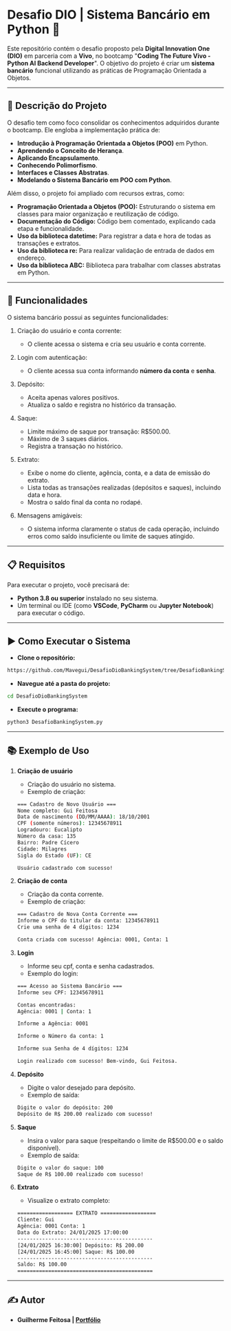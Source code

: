 # **Desafio DIO | Sistema Bancário em Python 🏦**

Este repositório contém o desafio proposto pela **Digital Innovation One (DIO)** em parceria com a **Vivo**, no bootcamp "**Coding The Future Vivo - Python AI Backend Developer**".
O objetivo do projeto é criar um **sistema bancário** funcional utilizando as práticas de Programação Orientada a Objetos.

---

## **📝 Descrição do Projeto**

O desafio tem como foco consolidar os conhecimentos adquiridos durante o bootcamp. Ele engloba a implementação prática de:

- **Introdução à Programação Orientada a Objetos (POO)** em Python.
- **Aprendendo o Conceito de Herança**.
- **Aplicando Encapsulamento**.
- **Conhecendo Polimorfismo**.
- **Interfaces e  Classes Abstratas**.
- **Modelando o Sistema Bancário em POO com Python**.

Além disso, o projeto foi ampliado com recursos extras, como:

- **Programação Orientada a Objetos (POO):** Estruturando o sistema em classes para maior organização e reutilização de código.
- **Documentação do Código:** Código bem comentado, explicando cada etapa e funcionalidade.
- **Uso da biblioteca datetime:** Para registrar a data e hora de todas as transações e extratos.
- **Uso da biblioteca re:** Para realizar validação de entrada de dados em endereço.
- **Uso da biblioteca ABC:** Biblioteca para trabalhar com classes abstratas em Python.

---

## **🚀 Funcionalidades**

O sistema bancário possui as seguintes funcionalidades:

1. Criação do usuário e conta corrente:
    - O cliente acessa o sistema e cria seu usuário e conta corrente.

2. Login com autenticação:
    - O cliente acessa sua conta informando **número da conta** e **senha**.

3. Depósito:
    - Aceita apenas valores positivos.
    - Atualiza o saldo e registra no histórico da transação.

4. Saque:
    - Limite máximo de saque por transação: R$500.00.
    - Máximo de 3 saques diários.
    - Registra a transação no histórico.

5. Extrato:
    - Exibe o nome do cliente, agência, conta, e a data de emissão do extrato.
    - Lista todas as transações realizadas (depósitos e saques), incluindo data e hora.
    - Mostra o saldo final da conta no rodapé.

6. Mensagens amigáveis:
    - O sistema informa claramente o status de cada operação, incluindo erros como saldo insuficiente ou limite de saques atingido.

---

## 📋 Requisitos

Para executar o projeto, você precisará de:

- **Python 3.8 ou superior** instalado no seu sistema.
- Um terminal ou IDE (como **VSCode**, **PyCharm** ou **Jupyter Notebook**) para executar o código.

---

## ▶️ Como Executar o Sistema

- **Clone o repositório:**

```bash
https://github.com/Mavegui/DesafioDioBankingSystem/tree/DesafioBankingSystem_Version1.1
```

- **Navegue até a pasta do projeto:**

```bash
cd DesafioDioBankingSystem
```

- **Execute o programa:**

```bash
python3 DesafioBankingSystem.py
```

--- 

## **📚 Exemplo de Uso**

1. **Criação de usuário**

    - Criação do usuário no sistema.
    - Exemplo de criação:
    ```bash
    === Cadastro de Novo Usuário ===
    Nome completo: Gui Feitosa
    Data de nascimento (DD/MM/AAAA): 18/10/2001
    CPF (somente números): 12345678911
    Logradouro: Eucalipto
    Número da casa: 135
    Bairro: Padre Cícero
    Cidade: Milagres
    Sigla do Estado (UF): CE

    Usuário cadastrado com sucesso!
    ```

2. **Criação de conta**

    - Criação da conta corrente.
    - Exemplo de criação:
    ```bash
    === Cadastro de Nova Conta Corrente ===
    Informe o CPF do titular da conta: 12345678911
    Crie uma senha de 4 dígitos: 1234

    Conta criada com sucesso! Agência: 0001, Conta: 1
    ```

3. **Login**

    - Informe seu cpf, conta e senha cadastrados.
    - Exemplo do login:
    ```bash
    === Acesso ao Sistema Bancário ===
    Informe seu CPF: 12345678911

    Contas encontradas:
    Agência: 0001 | Conta: 1

    Informe a Agência: 0001

    Informe o Número da conta: 1

    Informe sua Senha de 4 dígitos: 1234

    Login realizado com sucesso! Bem-vindo, Gui Feitosa.
    ```

4. **Depósito**

    - Digite o valor desejado para depósito.
    - Exemplo de saída:
    ```bash
    Digite o valor do depósito: 200
    Depósito de R$ 200.00 realizado com sucesso!
    ```
5. **Saque**

    - Insira o valor para saque (respeitando o limite de R$500.00 e o saldo disponível).
    - Exemplo de saída:
    ```bash
    Digite o valor do saque: 100
    Saque de R$ 100.00 realizado com sucesso!
    ```

6. **Extrato**

   - Visualize o extrato completo:
   ```bash
   ================== EXTRATO ==================
   Cliente: Gui
   Agência: 0001 Conta: 1
   Data do Extrato: 24/01/2025 17:00:00
   --------------------------------------------
   [24/01/2025 16:30:00] Depósito: R$ 200.00
   [24/01/2025 16:45:00] Saque: R$ 100.00
   --------------------------------------------
   Saldo: R$ 100.00
   ============================================
   ```

---

## **✍️ Autor**

- **Guilherme Feitosa | [Portfólio](https://www.porfoliogui.com.br/)**

